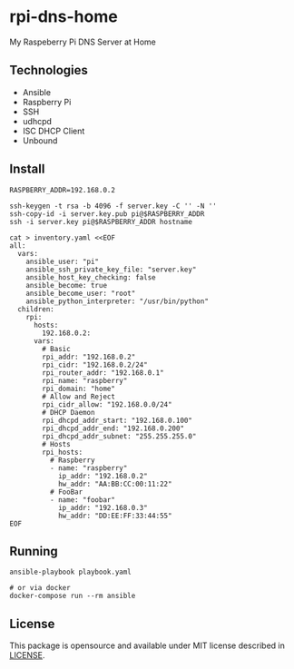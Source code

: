 # rpi-dns-home

My Raspeberry Pi DNS Server at Home

## Technologies

* Ansible
* Raspberry Pi
* SSH
* udhcpd
* ISC DHCP Client
* Unbound

## Install

```
RASPBERRY_ADDR=192.168.0.2
```

```
ssh-keygen -t rsa -b 4096 -f server.key -C '' -N ''
ssh-copy-id -i server.key.pub pi@$RASPBERRY_ADDR
ssh -i server.key pi@$RASPBERRY_ADDR hostname
```

```
cat > inventory.yaml <<EOF
all:
  vars:
    ansible_user: "pi"
    ansible_ssh_private_key_file: "server.key"
    ansible_host_key_checking: false
    ansible_become: true
    ansible_become_user: "root"
    ansible_python_interpreter: "/usr/bin/python"
  children:
    rpi:
      hosts:
        192.168.0.2:
      vars:
        # Basic
        rpi_addr: "192.168.0.2"
        rpi_cidr: "192.168.0.2/24"
        rpi_router_addr: "192.168.0.1"
        rpi_name: "raspberry"
        rpi_domain: "home"
        # Allow and Reject
        rpi_cidr_allow: "192.168.0.0/24"
        # DHCP Daemon
        rpi_dhcpd_addr_start: "192.168.0.100"
        rpi_dhcpd_addr_end: "192.168.0.200"
        rpi_dhcpd_addr_subnet: "255.255.255.0"
        # Hosts
        rpi_hosts:
          # Raspberry
          - name: "raspberry"
            ip_addr: "192.168.0.2"
            hw_addr: "AA:BB:CC:00:11:22"
          # FooBar
          - name: "foobar"
            ip_addr: "192.168.0.3"
            hw_addr: "DD:EE:FF:33:44:55"
EOF
```

## Running

```
ansible-playbook playbook.yaml

# or via docker
docker-compose run --rm ansible
```

## License

This package is opensource and available under MIT license described in
[LICENSE](https://github.com/wandersonwhcr/rpi-dns-home/blob/main/LICENSE).
